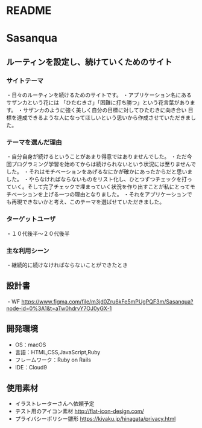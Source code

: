 # README
# Sasanqua

## ルーティンを設定し、続けていくためのサイト
### サイトテーマ
・日々のルーティンを続けるためのサイトです。
・アプリケーション名にあるサザンカという花には
「ひたむきさ」「困難に打ち勝つ」という花言葉があります。
・サザンカのように強く美しく自分の目標に対してひたむきに向き合い
目標を達成できるような人になってほしいという思いから作成させていただきました。

### テーマを選んだ理由
・自分自身が続けるということがあまり得意ではありませんでした。
・ただ今回プログラミング学習を始めてからは続けられないという状況には至りませんでした。
・それはモチベーションをあげるなにかが確かにあったからだと思いました。
・やらなければならないものをリスト化し、ひとつずつチェックを打っていく。そして完了チェックで埋まっていく状況を作り出すことが私にとってモチベーションを上げる一つの理由となりました。
・それをアプリケーションでも再現できないかと考え、このテーマを選ばせていただきました。

### ターゲットユーザ
・１０代後半〜２０代後半

### 主な利用シーン
・継続的に続けなければならないことができたとき

## 設計書
・WF
https://www.figma.com/file/m3jd0Zru6kFe5mPUgPQF3m/Sasanqua?node-id=0%3A1&t=aTw0hdrvY7OJ0yGX-1

## 開発環境
- OS：macOS
- 言語：HTML,CSS,JavaScript,Ruby
- フレームワーク：Ruby on Rails
- IDE：Cloud9

## 使用素材
- イラストレーターさんへ依頼予定
- テスト用のアイコン素材
http://flat-icon-design.com/
- プライバシーポリシー雛形
https://kiyaku.jp/hinagata/privacy.html